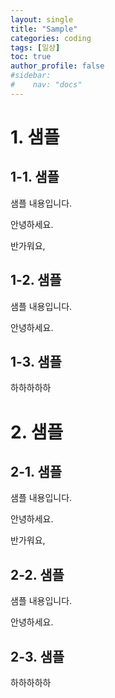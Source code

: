 ```yaml
---
layout: single
title: "Sample"
categories: coding
tags: [일상]
toc: true
author_profile: false
#sidebar:
#    nav: "docs"
---
```


# 1. 샘플

## 1-1. 샘플

샘플 내용입니다.

안녕하세요.

반가워요,



## 1-2. 샘플

샘플 내용입니다.

안녕하세요.



## 1-3. 샘플

하하하하하



# 2. 샘플

## 2-1. 샘플

샘플 내용입니다.

안녕하세요.

반가워요,



## 2-2. 샘플

샘플 내용입니다.

안녕하세요.



## 2-3. 샘플

하하하하하







